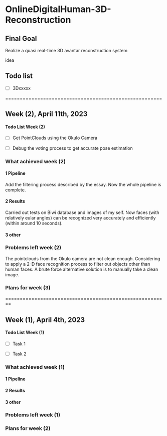 # OnlineDigitalHuman-3D-Reconstruction

## Final Goal

Realize a quasi real-time 3D avantar reconstruction system

idea

## Todo list

- [ ] 3Dxxxxx

======================================================

## Week (2), April 11th, 2023

#### Todo List Week (2)

- [ ] Get PointClouds using the Okulo Camera

- [ ] Debug the voting process to get accurate pose estimation

### What achieved week (2)

#### 1 Pipeline

Add the filtering process described by the essay. Now the whole pipeline is complete.

#### 2 Results

Carried out tests on Biwi database and images of my self. Now faces (with relatively eular angles) can be recognized very accurately and efficiently (within around 10 seconds).

#### 3 other

### Problems left week (2)

The pointclouds from the Okulo camera are not clean enough. Considering to apply a 2-D face recognition process to filter out objects other than human faces. A brute force alternative solution is to manually take a clean image.

### Plans for week (3)

========================================================

## Week (1), April 4th, 2023

#### Todo List Week (1)

- [ ] Task 1

- [ ] Task 2

### What achieved week (1)

#### 1 Pipeline

#### 2 Results

#### 3 other

### Problems left week (1)

### Plans for week (2)